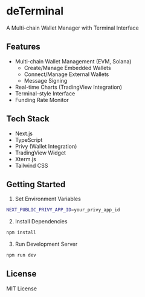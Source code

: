 # deTerminal

A Multi-chain Wallet Manager with Terminal Interface

## Features

- Multi-chain Wallet Management (EVM, Solana)
  - Create/Manage Embedded Wallets
  - Connect/Manage External Wallets
  - Message Signing
- Real-time Charts (TradingView Integration)
- Terminal-style Interface
- Funding Rate Monitor

## Tech Stack

- Next.js
- TypeScript
- Privy (Wallet Integration)
- TradingView Widget
- Xterm.js
- Tailwind CSS

## Getting Started

1. Set Environment Variables

```bash
NEXT_PUBLIC_PRIVY_APP_ID=your_privy_app_id
```

2. Install Dependencies

```bash
npm install
```

3. Run Development Server

```bash
npm run dev
```

## License

MIT License

